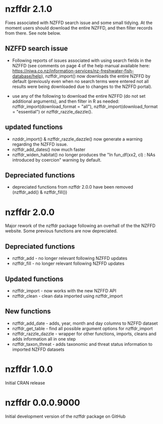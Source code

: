# nzffdr 2.1.0
Fixes associated with NZFFD search issue and some small tidying.
At the moment users should download the entire NZFFD, and then filter records from there. See note below.

## NZFFD search issue
 - Following reports of issues associated with using search fields in the NZFFD (see comments on page 4 of the help manual 
   available here: https://niwa.co.nz/information-services/nz-freshwater-fish-database/help), nzffdr_import() now downloads the entire
   NZFFD by default (previously even when no search terms were entered not all results were being downloaded due to changes to the NZFFD portal).
 
 - use any of the following to download the entire NZFFD (do not set additional arguments), and then filter in R as needed: nzffdr_import(download_format = "all"), nzffdr_import(download_format = "essential") or nzffdr_razzle_dazzle().
 

## updated functions
 - nzddr_import() & nzffdr_razzle_dazzle() now generate a warning regarding the NZFFD issue.
 - nzffdr_add_dates() now much faster
 - nzffdr_widen_habitat() no longer produces the "In fun_df(xx2, cl) : NAs introduced by coercion" warning by default.

## Depreciated functions
 - depreciated functions from nzffdr 2.0.0 have been removed (nzffdr_add() & nzffdr_fill())


# nzffdr 2.0.0
Major rework of the nzffdr package following an overhall of the the NZFFD website. Some previous functions are now depreciated.

## Depreciated functions
 - nzffdr_add - no longer relevant following NZFFD updates
 - nzffdr_fill - no longer relevant following NZFFD updates

## Updated functions
 - nzffdr_import - now works with the new NZFFD API
 - nzffdr_clean - clean data imported using nzffdr_import

## New functions
 - nzffdr_add_date - adds, year, month and day columns to NZFFD dataset
 - nzffdr_get_table - find all possible argument options for nzffdr_import
 - nzffdr_razzle_dazzle - wrapper for other functions, imports, cleans and adds information all in one step
 - nzffdr_taxon_threat - adds taxonomic and threat status information to imported NZFFD datasets

# nzffdr 1.0.0
Initial CRAN release

# nzffdr 0.0.0.9000
Initial development version of the nzffdr package on GitHub

